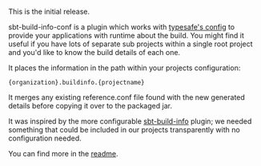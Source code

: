 This is the initial release.

sbt-build-info-conf is a plugin which works with [typesafe's config](https://github.com/typesafehub/config) to provide your
applications with runtime about the build. You might find it useful if you have lots of separate sub projects within a single root project
and you'd like to know the build details of each one.

It places the information in the path within your projects configuration:

    {organization}.buildinfo.{projectname}    

It merges any existing reference.conf file found with the new generated details before copying it over to the packaged jar.
 
It was inspired by the more configurable [sbt-build-info](https://github.com/sbt/sbt-buildinfo)
plugin; we needed something that could be included in our projects transparently with no
configuration needed.

You can find more in the [readme](https://github.com/Sensatus/sbt-build-info-conf#readme).
